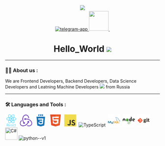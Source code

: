 ### 
<div id="header" align="center">
  <img src="https://s9.gifyu.com/images/SZiBp.gif" width="500"/>
</div>
<div id="badges" align="center">
  
  <a href="telegram.me/siferony">
    <img width="64" height="64" src="https://img.icons8.com/nolan/64/telegram-app.png" alt="telegram-app"/>
  </a>
  <a href="your-youtube-URL">
    <img width="64" height="64" src="https://img.icons8.com/nolan/64/youtube-play.png" alt"=youtube-play"/>
  </a>
  <a>
    <img src="https://komarev.com/ghpvc/?AdequacyOFF=your-github-AdequacyOFF&style=flat-square&color=blue" alt=""/>
  </a>
  <h1>
  Hello_World
    <img src="https://media.giphy.com/media/hvRJCLFzcasrR4ia7z/giphy.gif" width="30px"/>
  </h1>  
</div>

---


### :man_technologist: About us :
We are Frontend Developers, Backend Developers, Data Science Developers and Leatning Machine Developers <img src="https://otkritkis.com/wp-content/uploads/2022/07/hrhjq.gif" width="64"/> from Russia


---

### :hammer_and_wrench: Languages and Tools :

<div>
  <img src="https://github.com/devicons/devicon/blob/master/icons/react/react-original-wordmark.svg" title="React" alt="React" width="40" height="40"/>&nbsp;
  <img src="https://github.com/devicons/devicon/blob/master/icons/redux/redux-original.svg" title="Redux" alt="Redux " width="40" height="40"/>&nbsp;
  <img src="https://github.com/devicons/devicon/blob/master/icons/css3/css3-plain-wordmark.svg"  title="CSS3" alt="CSS" width="40" height="40"/>&nbsp;
  <img src="https://github.com/devicons/devicon/blob/master/icons/html5/html5-original.svg" title="HTML5" alt="HTML" width="40" height="40"/>&nbsp;
  <img src="https://github.com/devicons/devicon/blob/master/icons/javascript/javascript-original.svg" title="JavaScript" alt="JavaScript" width="40" height="40"/>&nbsp;
  <img src="https://upload.wikimedia.org/wikipedia/commons/thumb/4/4c/Typescript_logo_2020.svg/1200px-Typescript_logo_2020.svg.png" title="TypeScript" alt="TypeScript" width="40" height="40"/>&nbsp;
  <img src="https://github.com/devicons/devicon/blob/master/icons/mysql/mysql-original-wordmark.svg" title="MySQL"  alt="MySQL" width="40" height="40"/>&nbsp;
  <img src="https://github.com/devicons/devicon/blob/master/icons/nodejs/nodejs-original-wordmark.svg" title="NodeJS" alt="NodeJS" width="40" height="40"/>&nbsp;
  <img src="https://github.com/devicons/devicon/blob/master/icons/git/git-original-wordmark.svg" title="Git" **alt="Git" width="40" height="40"/>
  <img src="https://img.icons8.com/color/48/c-sharp-logo-2.png" title="C#" **alt="C#" width="40" height="40"/>
  <img src="https://img.icons8.com/color/48/python--v1.png" alt="python--v1" title="Python" **alt="Python" width="40" height="40"/>
</div>


<!--
**AdequacyOFF/AdequacyOFF** is a ✨ _special_ ✨ repository because its `README.md` (this file) appears on your GitHub profile.

Here are some ideas to get you started:

- 🔭 I’m currently working on ...
- 🌱 I’m currently learning ...
- 👯 I’m looking to collaborate on ...
- 🤔 I’m looking for help with ...
- 💬 Ask me about ...
- 📫 How to reach me: ...
- 😄 Pronouns: ...
- ⚡ Fun fact: ...
-->
